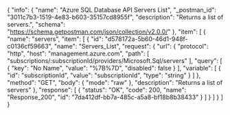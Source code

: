 {
  "info": {
    "name": "Azure SQL Database API Servers List",
    "_postman_id": "3011c7b3-1519-4e83-b603-35157cd8955f",
    "description": "Returns a list of servers.",
    "schema": "https://schema.getpostman.com/json/collection/v2.0.0/"
  },
  "item": [
    {
      "name": "servers",
      "item": [
        {
          "id": "d578172a-5b60-46d1-948f-c0136cf59663",
          "name": "Servers_List",
          "request": {
            "url": {
              "protocol": "http",
              "host": "management.azure.com",
              "path": [
                "subscriptions/:subscriptionId/providers/Microsoft.Sql/servers"
              ],
              "query": [
                {
                  "key": "No Name",
                  "value": "%7B%7D",
                  "disabled": false
                }
              ],
              "variable": [
                {
                  "id": "subscriptionId",
                  "value": "subscriptionId",
                  "type": "string"
                }
              ]
            },
            "method": "GET",
            "body": {
              "mode": "raw"
            },
            "description": "Returns a list of servers"
          },
          "response": [
            {
              "status": "OK",
              "code": 200,
              "name": "Response_200",
              "id": "7da412df-bb7a-485c-a5a8-bf18b8b38433"
            }
          ]
        }
      ]
    }
  ]
}